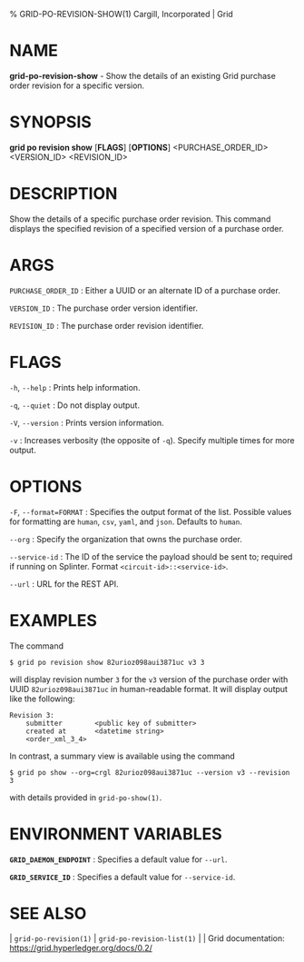 % GRID-PO-REVISION-SHOW(1) Cargill, Incorporated | Grid
<!--
  Copyright 2021 Cargill Incorporated
  Licensed under Creative Commons Attribution 4.0 International License
  https://creativecommons.org/licenses/by/4.0/
-->

NAME
====

**grid-po-revision-show** - Show the details of an existing Grid purchase order revision for a specific version.

SYNOPSIS
========

**grid po revision show** \[**FLAGS**\] \[**OPTIONS**\] <PURCHASE_ORDER_ID> <VERSION_ID> <REVISION_ID>

DESCRIPTION
===========

Show the details of a specific purchase order revision.  This command displays the
specified revision of a specified version of a purchase order.

ARGS
====

`PURCHASE_ORDER_ID`
: Either a UUID or an alternate ID of a purchase order.

`VERSION_ID`
: The purchase order version identifier.

`REVISION_ID`
: The purchase order revision identifier.

FLAGS
=====

`-h`, `--help`
: Prints help information.

`-q`, `--quiet`
: Do not display output.

`-V`, `--version`
: Prints version information.

`-v`
: Increases verbosity (the opposite of `-q`). Specify multiple times for more
  output.

OPTIONS
=======

`-F`, `--format=FORMAT`
: Specifies the output format of the list. Possible values for formatting are
  `human`, `csv`, `yaml`, and `json`. Defaults to `human`.

`--org`
: Specify the organization that owns the purchase order.

`--service-id`
: The ID of the service the payload should be sent to; required if running on
  Splinter. Format `<circuit-id>::<service-id>`.

`--url`
: URL for the REST API.

EXAMPLES
========

The command 
```
$ grid po revision show 82urioz098aui3871uc v3 3
```

will display revision number `3` for the `v3` version of the purchase order
with UUID `82urioz098aui3871uc` in human-readable format. It will display
output like the following:
```
Revision 3:
    submitter        <public key of submitter>
    created at       <datetime string>
    <order_xml_3_4>
```

In contrast, a summary view is available using the command
```
$ grid po show --org=crgl 82urioz098aui3871uc --version v3 --revision 3
```
with details provided in `grid-po-show(1)`.

ENVIRONMENT VARIABLES
=====================

**`GRID_DAEMON_ENDPOINT`**
: Specifies a default value for `--url`.

**`GRID_SERVICE_ID`**
: Specifies a default value for `--service-id`.

SEE ALSO
========
| `grid-po-revision(1)`
| `grid-po-revision-list(1)`
|
| Grid documentation: https://grid.hyperledger.org/docs/0.2/
